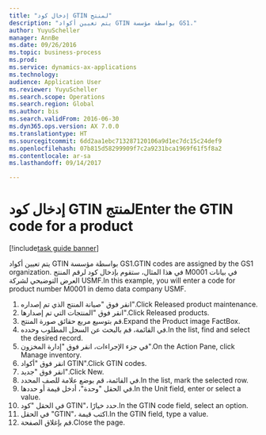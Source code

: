 ```yaml
--- 
title: "إدخال كود GTIN لمنتج"
description: "يتم تعيين أكواد GTIN بواسطة مؤسسة GS1."
author: YuyuScheller
manager: AnnBe
ms.date: 09/26/2016
ms.topic: business-process
ms.prod: 
ms.service: dynamics-ax-applications
ms.technology: 
audience: Application User
ms.reviewer: YuyuScheller
ms.search.scope: Operations
ms.search.region: Global
ms.author: bis
ms.search.validFrom: 2016-06-30
ms.dyn365.ops.version: AX 7.0.0
ms.translationtype: HT
ms.sourcegitcommit: 6dd2aa1ebc713287120106a9d1ec7dc15c24def9
ms.openlocfilehash: 07b815d58299909f7c2a9231bca1969f61f5f8a2
ms.contentlocale: ar-sa
ms.lasthandoff: 09/14/2017

---
```

# <a name="enter-the-gtin-code-for-a-product"></a><span data-ttu-id="9c9c5-103">إدخال كود GTIN لمنتج</span><span class="sxs-lookup"><span data-stu-id="9c9c5-103">Enter the GTIN code for a product</span></span>

[!include[task guide banner](../../includes/task-guide-banner.md)]

<span data-ttu-id="9c9c5-104">يتم تعيين أكواد GTIN بواسطة مؤسسة GS1.</span><span class="sxs-lookup"><span data-stu-id="9c9c5-104">GTIN codes are assigned by the GS1 organization.</span></span> <span data-ttu-id="9c9c5-105">في هذا المثال، ستقوم بإدخال كود لرقم المنتج M0001 في بيانات العرض التوضيحي لشركة USMF.‬</span><span class="sxs-lookup"><span data-stu-id="9c9c5-105">In this example, you will enter a code for product number M0001 in demo data company USMF.</span></span>

1. <span data-ttu-id="9c9c5-106">انقر فوق "صيانة المنتج الذي تم إصداره".</span><span class="sxs-lookup"><span data-stu-id="9c9c5-106">Click Released product maintenance.</span></span>
2. <span data-ttu-id="9c9c5-107">انقر فوق "المنتجات التي تم إصدارها".</span><span class="sxs-lookup"><span data-stu-id="9c9c5-107">Click Released products.</span></span>
3. <span data-ttu-id="9c9c5-108">قم بتوسيع مربع حقائق صورة المنتج.</span><span class="sxs-lookup"><span data-stu-id="9c9c5-108">Expand the Product image FactBox.</span></span>
4. <span data-ttu-id="9c9c5-109">في القائمة، قم بالبحث عن السجل المطلوب وحدده.</span><span class="sxs-lookup"><span data-stu-id="9c9c5-109">In the list, find and select the desired record.</span></span>
5. <span data-ttu-id="9c9c5-110">في جزء الإجراءات‬، انقر فوق "إدارة المخزون".</span><span class="sxs-lookup"><span data-stu-id="9c9c5-110">On the Action Pane, click Manage inventory.</span></span>
6. <span data-ttu-id="9c9c5-111">انقر فوق "أكواد GTIN".</span><span class="sxs-lookup"><span data-stu-id="9c9c5-111">Click GTIN codes.</span></span>
7. <span data-ttu-id="9c9c5-112">انقر فوق "جديد".</span><span class="sxs-lookup"><span data-stu-id="9c9c5-112">Click New.</span></span>
8. <span data-ttu-id="9c9c5-113">في القائمة، قم بوضع علامة للصف المحدد.</span><span class="sxs-lookup"><span data-stu-id="9c9c5-113">In the list, mark the selected row.</span></span>
9. <span data-ttu-id="9c9c5-114">في الحقل "وحدة"، أدخل قيمة أو حددها.</span><span class="sxs-lookup"><span data-stu-id="9c9c5-114">In the Unit field, enter or select a value.</span></span>
10. <span data-ttu-id="9c9c5-115">في الحقل "كود GTIN"، حدد خيارًا.</span><span class="sxs-lookup"><span data-stu-id="9c9c5-115">In the GTIN code field, select an option.</span></span>
11. <span data-ttu-id="9c9c5-116">في الحقل "GTIN‬"، اكتب قيمة.</span><span class="sxs-lookup"><span data-stu-id="9c9c5-116">In the GTIN field, type a value.</span></span>
12. <span data-ttu-id="9c9c5-117">قم بإغلاق الصفحة.</span><span class="sxs-lookup"><span data-stu-id="9c9c5-117">Close the page.</span></span>


